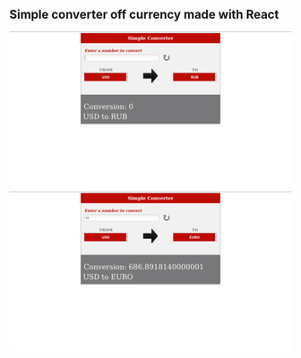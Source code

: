 ## Simple converter off currency made with React
![image](./src/assets/images/Converter.png)  ![image](./src/assets/images/Converter2.png)  

